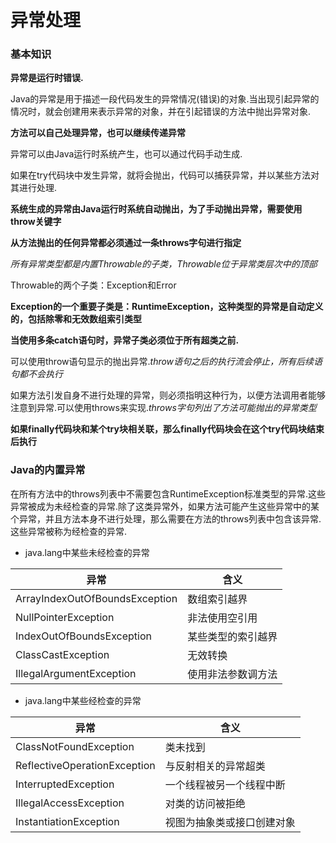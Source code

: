 # 异常处理

### 基本知识

**异常是运行时错误.**<br>

Java的异常是用于描述一段代码发生的异常情况(错误)的对象.当出现引起异常的情况时，就会创建用来表示异常的对象，并在引起错误的方法中抛出异常对象.<br>

**方法可以自己处理异常，也可以继续传递异常**<br>

异常可以由Java运行时系统产生，也可以通过代码手动生成.<br>

如果在try代码块中发生异常，就将会抛出，代码可以捕获异常，并以某些方法对其进行处理.<br>

**系统生成的异常由Java运行时系统自动抛出，为了手动抛出异常，需要使用throw关键字**<br>

**从方法抛出的任何异常都必须通过一条throws字句进行指定**<br>

*所有异常类型都是内置Throwable的子类，Throwable位于异常类层次中的顶部*<br>

Throwable的两个子类：Exception和Error<br>

**Exception的一个重要子类是：RuntimeException，这种类型的异常是自动定义的，包括除零和无效数组索引类型**<br>

**当使用多条catch语句时，异常子类必须位于所有超类之前.**<br>

可以使用throw语句显示的抛出异常.*throw语句之后的执行流会停止，所有后续语句都不会执行*<br>

如果方法引发自身不进行处理的异常，则必须指明这种行为，以便方法调用者能够注意到异常.可以使用throws来实现.*throws字句列出了方法可能抛出的异常类型*

**如果finally代码块和某个try块相关联，那么finally代码块会在这个try代码块结束后执行**<br>

### Java的内置异常

在所有方法中的throws列表中不需要包含RuntimeException标准类型的异常.这些异常被成为未经检查的异常.除了这类异常外，如果方法可能产生这些异常中的某个异常，并且方法本身不进行处理，那么需要在方法的throws列表中包含该异常.这些异常被称为经检查的异常.<br>

- java.lang中某些未经检查的异常

| 异常                           | 含义               |
| ------------------------------ | ------------------ |
| ArrayIndexOutOfBoundsException | 数组索引越界       |
| NullPointerException           | 非法使用空引用     |
| IndexOutOfBoundsException      | 某些类型的索引越界 |
| ClassCastException             | 无效转换           |
| IllegalArgumentException       | 使用非法参数调方法 |

- java.lang中某些经检查的异常

| 异常                         | 含义                       |
| ---------------------------- | -------------------------- |
| ClassNotFoundException       | 类未找到                   |
| ReflectiveOperationException | 与反射相关的异常超类       |
| InterruptedException         | 一个线程被另一个线程中断   |
| IllegalAccessException       | 对类的访问被拒绝           |
| InstantiationException       | 视图为抽象类或接口创建对象 |



























